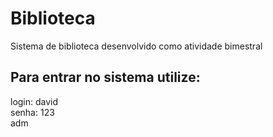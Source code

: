 # Biblioteca
Sistema de biblioteca desenvolvido como atividade bimestral

## Para entrar no sistema utilize:
login: david <br />
senha: 123 <br />
adm
